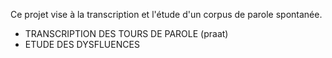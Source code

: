 Ce projet vise à la transcription et l'étude d'un corpus de parole spontanée.

- TRANSCRIPTION DES TOURS DE PAROLE (praat)
- ETUDE DES DYSFLUENCES
